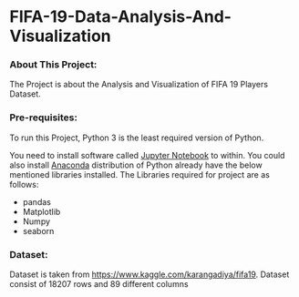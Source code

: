 # FIFA-19-Data-Analysis-And-Visualization

### About This Project:
The Project is about the Analysis and Visualization of FIFA 19 Players Dataset.

###  Pre-requisites:
To run this Project, Python 3 is the least required version of Python.

You need to install software called [Jupyter Notebook](https://jupyter.org/) to within. 
You could also install [Anaconda](https://www.anaconda.com/) distribution of Python already have the below mentioned libraries installed.
The Libraries required for project are as follows:
- pandas
- Matplotlib
- Numpy
- seaborn

### Dataset:
Dataset is taken from https://www.kaggle.com/karangadiya/fifa19.
Dataset consist of 18207 rows and 89 different columns
